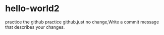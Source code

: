 # hello-world2
practice the github
practice github,just no change,Write a commit message that describes your changes.
